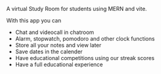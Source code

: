A virtual Study Room for students using MERN and vite. 

With this app you can
- Chat and videocall in chatroom
- Alarm, stopwatch, pomodoro and other clock functions
- Store all your notes and view later
- Save dates in the calender
- Have educational competitions using our streak scores
- Have a full educational experience 
